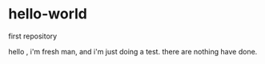 # hello-world
first repository

hello , i'm fresh man, and i'm just doing a test.
there are nothing have done.
